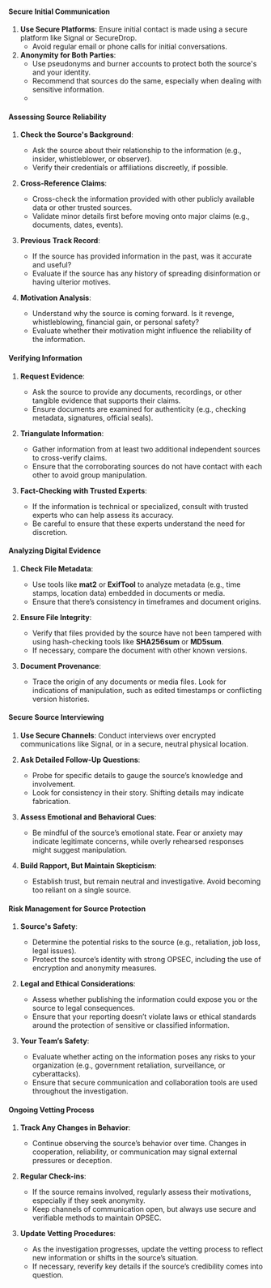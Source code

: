 #### Secure Initial Communication
1. **Use Secure Platforms**: Ensure initial contact is made using a secure platform like Signal or SecureDrop.
   - Avoid regular email or phone calls for initial conversations.
2. **Anonymity for Both Parties**: 
   - Use pseudonyms and burner accounts to protect both the source's and your identity.
   - Recommend that sources do the same, especially when dealing with sensitive information.
   - 
#### Assessing Source Reliability
1. **Check the Source's Background**:
   - Ask the source about their relationship to the information (e.g., insider, whistleblower, or observer).
   - Verify their credentials or affiliations discreetly, if possible.

2. **Cross-Reference Claims**:
   - Cross-check the information provided with other publicly available data or other trusted sources.
   - Validate minor details first before moving onto major claims (e.g., documents, dates, events).

3. **Previous Track Record**:
   - If the source has provided information in the past, was it accurate and useful? 
   - Evaluate if the source has any history of spreading disinformation or having ulterior motives.

4. **Motivation Analysis**:
   - Understand why the source is coming forward. Is it revenge, whistleblowing, financial gain, or personal safety?
   - Evaluate whether their motivation might influence the reliability of the information.

#### Verifying Information
1. **Request Evidence**:
   - Ask the source to provide any documents, recordings, or other tangible evidence that supports their claims.
   - Ensure documents are examined for authenticity (e.g., checking metadata, signatures, official seals).
   
2. **Triangulate Information**:
   - Gather information from at least two additional independent sources to cross-verify claims.
   - Ensure that the corroborating sources do not have contact with each other to avoid group manipulation.

3. **Fact-Checking with Trusted Experts**:
   - If the information is technical or specialized, consult with trusted experts who can help assess its accuracy.
   - Be careful to ensure that these experts understand the need for discretion.

#### Analyzing Digital Evidence
1. **Check File Metadata**:
   - Use tools like **mat2** or **ExifTool** to analyze metadata (e.g., time stamps, location data) embedded in documents or media.
   - Ensure that there’s consistency in timeframes and document origins.

2. **Ensure File Integrity**:
   - Verify that files provided by the source have not been tampered with using hash-checking tools like **SHA256sum** or **MD5sum**.
   - If necessary, compare the document with other known versions.

3. **Document Provenance**:
   - Trace the origin of any documents or media files. Look for indications of manipulation, such as edited timestamps or conflicting version histories.
     
#### Secure Source Interviewing
1. **Use Secure Channels**: Conduct interviews over encrypted communications like Signal, or in a secure, neutral physical location.
2. **Ask Detailed Follow-Up Questions**:
   - Probe for specific details to gauge the source’s knowledge and involvement.
   - Look for consistency in their story. Shifting details may indicate fabrication.

3. **Assess Emotional and Behavioral Cues**:
   - Be mindful of the source’s emotional state. Fear or anxiety may indicate legitimate concerns, while overly rehearsed responses might suggest manipulation.

4. **Build Rapport, But Maintain Skepticism**:
   - Establish trust, but remain neutral and investigative. Avoid becoming too reliant on a single source.

#### Risk Management for Source Protection
1. **Source's Safety**: 
   - Determine the potential risks to the source (e.g., retaliation, job loss, legal issues).
   - Protect the source’s identity with strong OPSEC, including the use of encryption and anonymity measures.

2. **Legal and Ethical Considerations**:
   - Assess whether publishing the information could expose you or the source to legal consequences.
   - Ensure that your reporting doesn’t violate laws or ethical standards around the protection of sensitive or classified information.

3. **Your Team’s Safety**:
   - Evaluate whether acting on the information poses any risks to your organization (e.g., government retaliation, surveillance, or cyberattacks).
   - Ensure that secure communication and collaboration tools are used throughout the investigation.
     
#### Ongoing Vetting Process
1. **Track Any Changes in Behavior**:
   - Continue observing the source’s behavior over time. Changes in cooperation, reliability, or communication may signal external pressures or deception.

2. **Regular Check-ins**:
   - If the source remains involved, regularly assess their motivations, especially if they seek anonymity. 
   - Keep channels of communication open, but always use secure and verifiable methods to maintain OPSEC.

3. **Update Vetting Procedures**:
   - As the investigation progresses, update the vetting process to reflect new information or shifts in the source’s situation.
   - If necessary, reverify key details if the source’s credibility comes into question.


